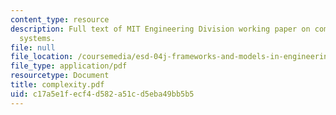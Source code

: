 ```yaml
---
content_type: resource
description: Full text of MIT Engineering Division working paper on complexity in
  systems.
file: null
file_location: /coursemedia/esd-04j-frameworks-and-models-in-engineering-systems-engineering-system-design-spring-2007/c17a5e1fecf4d582a51cd5eba49bb5b5_complexity.pdf
file_type: application/pdf
resourcetype: Document
title: complexity.pdf
uid: c17a5e1f-ecf4-d582-a51c-d5eba49bb5b5
---
```

